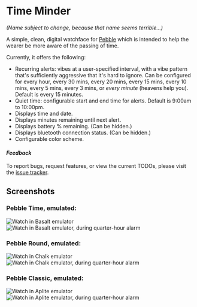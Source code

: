 Time Minder
===========

_(Name subject to change, because that name seems terrible...)_

A simple, clean, digital watchface for [Pebble](https://www.pebble.com/) which is intended to help the wearer be more aware of the passing of time.

Currently, it offers the following:

* Recurring alerts: vibes at a user-specified interval, with a vibe pattern that's sufficiently aggressive that it's hard to ignore. Can be configured for every hour, every 30 mins, every 20 mins, every 15 mins, every 10 mins, every 5 mins, every 3 mins, or _every minute_ (heavens help you). Default is every 15 minutes.
* Quiet time: configurable start and end time for alerts. Default is 9:00am to 10:00pm.
* Displays time and date.
* Displays minutes remaining until next alert.
* Displays battery % remaining. (Can be hidden.)
* Displays bluetooth connection status. (Can be hidden.) 
* Configurable color scheme.

#### _Feedback_

To report bugs, request features, or view the current TODOs, please visit the [issue tracker](https://github.com/nwinant/time-minder/issues).


## Screenshots

### Pebble Time, emulated:

![Watch in Basalt emulator](https://raw.githubusercontent.com/nwinant/time-minder/master/assets/screenshots/basalt.png "Watch in Basalt emulator")
![Watch in Basalt emulator, during quarter-hour alarm](https://raw.githubusercontent.com/nwinant/time-minder/master/assets/screenshots/basalt-alarm.png "Watch in Basalt emulator, during quarter-hour alarm")

### Pebble Round, emulated:

![Watch in Chalk emulator](https://raw.githubusercontent.com/nwinant/time-minder/master/assets/screenshots/chalk.png "Watch in Chalk emulator")
![Watch in Chalk emulator, during quarter-hour alarm](https://raw.githubusercontent.com/nwinant/time-minder/master/assets/screenshots/chalk-alarm.png "Watch in Chalk emulator, during quarter-hour alarm")

### Pebble Classic, emulated:

![Watch in Aplite emulator](https://raw.githubusercontent.com/nwinant/time-minder/master/assets/screenshots/aplite.png "Watch in Aplite emulator")
![Watch in Aplite emulator, during quarter-hour alarm](https://raw.githubusercontent.com/nwinant/time-minder/master/assets/screenshots/aplite-alarm.png "Watch in Aplite emulator, during quarter-hour alarm")
